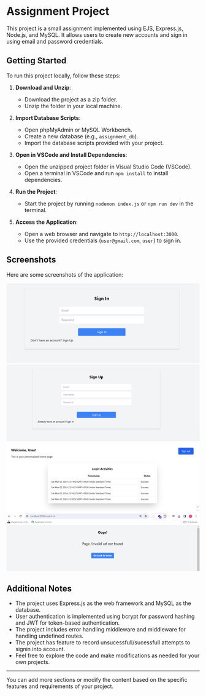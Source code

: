 # Assignment Project

This project is a small assignment implemented using EJS, Express.js, Node.js, and MySQL. It allows users to create new accounts and sign in using email and password credentials.

## Getting Started

To run this project locally, follow these steps:

1. **Download and Unzip**:
   - Download the project as a zip folder.
   - Unzip the folder in your local machine.

2. **Import Database Scripts**:
   - Open phpMyAdmin or MySQL Workbench.
   - Create a new database (e.g., `assignment_db`).
   - Import the database scripts provided with your project.

3. **Open in VSCode and Install Dependencies**:
   - Open the unzipped project folder in Visual Studio Code (VSCode).
   - Open a terminal in VSCode and run `npm install` to install dependencies.

4. **Run the Project**:
   - Start the project by running `nodemon index.js` or `npm run dev` in the terminal.

5. **Access the Application**:
   - Open a web browser and navigate to `http://localhost:3000`.
   - Use the provided credentials (`user@gmail.com`, `user`) to sign in.

## Screenshots

Here are some screenshots of the application:

![Login Screen](./screenshots/login.PNG)
![Signup Screen](./screenshots/signup.PNG)
![Dashboard](./screenshots/dash.PNG)
![Invalid URL](./screenshots/invalidURL.PNG)

## Additional Notes

- The project uses Express.js as the web framework and MySQL as the database.
- User authentication is implemented using bcrypt for password hashing and JWT for token-based authentication.
- The project includes error handling middleware and middleware for handling undefined routes.
- The project has feature to record unsucessfull/sucessfull attempts to signin into account.
- Feel free to explore the code and make modifications as needed for your own projects.

---

You can add more sections or modify the content based on the specific features and requirements of your project.